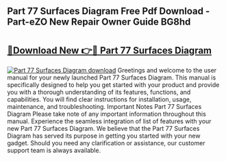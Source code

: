 ## Part 77 Surfaces Diagram Free Pdf Download - Part-eZO New Repair Owner Guide BG8hd

# <h2><a href="http://dfp5nx.blite.top/?on=Part+77+Surfaces+Diagram">🔗Download New 👉🔴 Part 77 Surfaces Diagram</a></h2>

[![Part 77 Surfaces Diagram download](https://i.imgur.com/lujVjoI.png)](http://dfp5nx.blite.top/?on=Part+77+Surfaces+Diagram)
Greetings and welcome to the user manual for your newly launched Part 77 Surfaces Diagram. This manual is specifically designed to help you get started with your product and provide you with a thorough understanding of its features, functions, and capabilities. You will find clear instructions for installation, usage, maintenance, and troubleshooting. Important Notes Part 77 Surfaces Diagram Please take note of any important information throughout this manual. Experience the seamless integration of list of features with your new Part 77 Surfaces Diagram. We believe that the Part 77 Surfaces Diagram has served its purpose in getting you started with your new gadget. Should you need any clarification or assistance, our customer support team is always available.
